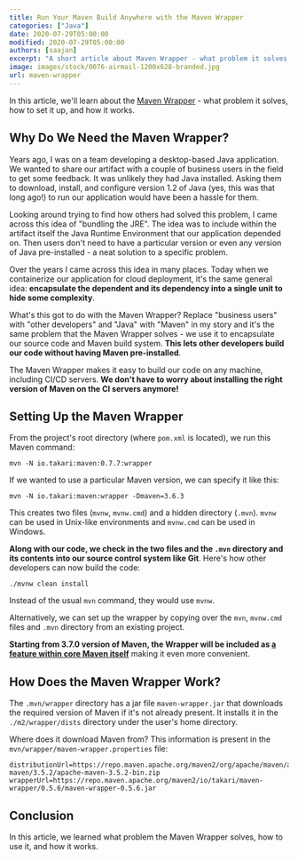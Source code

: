 ```yaml
---
title: Run Your Maven Build Anywhere with the Maven Wrapper
categories: ["Java"]
date: 2020-07-29T05:00:00
modified: 2020-07-29T05:00:00
authors: [saajan]
excerpt: "A short article about Maven Wrapper - what problem it solves, how to set it up, and how it works"
image: images/stock/0076-airmail-1200x628-branded.jpg
url: maven-wrapper
---
```


In this article, we'll learn about the [Maven Wrapper](https://github.com/takari/maven-wrapper) - what problem it solves, how to set it up, and how it works.

## Why Do We Need the Maven Wrapper?

Years ago, I was on a team developing a desktop-based Java application. We wanted to share our artifact with a couple of business users in the field to get some feedback. It was unlikely they had Java installed. Asking them to download, install, and configure version 1.2 of Java (yes, this was that long ago!) to run our application would have been a hassle for them. 

Looking around trying to find how others had solved this problem, I came across this idea of "bundling the JRE". The idea was to include within the artifact itself the Java Runtime Environment that our application depended on. Then users don't need to have a particular version or even any version of Java pre-installed - a neat solution to a specific problem. 

Over the years I came across this idea in many places. Today when we containerize our application for cloud deployment, it's the same general idea: **encapsulate the dependent and its dependency into a single unit to hide some complexity**. 

What's this got to do with the Maven Wrapper? Replace "business users" with "other developers" and "Java" with "Maven" in my story and it's the same problem that the Maven Wrapper solves - we use it to encapsulate our source code and Maven build system. **This lets other developers build our code without having Maven pre-installed**.

The Maven Wrapper makes it easy to build our code on any machine, including CI/CD servers. **We don't have to worry about installing the right version of Maven on the CI servers anymore!**

## Setting Up the Maven Wrapper

From the project's root directory (where `pom.xml` is located), we run this Maven command:

```text
mvn -N io.takari:maven:0.7.7:wrapper
```

If we wanted to use a particular Maven version, we can specify it like this:

```text
mvn -N io.takari:maven:wrapper -Dmaven=3.6.3
```

This creates two files (`mvnw`, `mvnw.cmd`) and a hidden directory (`.mvn`). `mvnw` can be used in Unix-like environments and `mvnw.cmd` can be used in Windows. 

**Along with our code, we check in the two files and the `.mvn` directory and its contents into our source control system like Git**. Here's how other developers can now build the code:

```text
./mvnw clean install
```

Instead of the usual `mvn` command, they would use `mvnw`. 

Alternatively, we can set up the wrapper by copying over the `mvn`, `mvnw.cmd` files and `.mvn` directory from an existing project.

**Starting from 3.7.0 version of Maven, the Wrapper will be included as [a feature within core Maven itself](https://www.infoq.com/news/2020/04/maven-wrapper/)** making it even more convenient. 

## How Does the Maven Wrapper Work?

The `.mvn/wrapper` directory has a jar file `maven-wrapper.jar` that downloads the required version of Maven if it's not already present. It installs it in the `./m2/wrapper/dists` directory under the user's home directory.

Where does it download Maven from? This information is present in the `mvn/wrapper/maven-wrapper.properties` file:

```text
distributionUrl=https://repo.maven.apache.org/maven2/org/apache/maven/apache-maven/3.5.2/apache-maven-3.5.2-bin.zip
wrapperUrl=https://repo.maven.apache.org/maven2/io/takari/maven-wrapper/0.5.6/maven-wrapper-0.5.6.jar
```

## Conclusion

In this article, we learned what problem the Maven Wrapper solves, how to use it, and how it works.